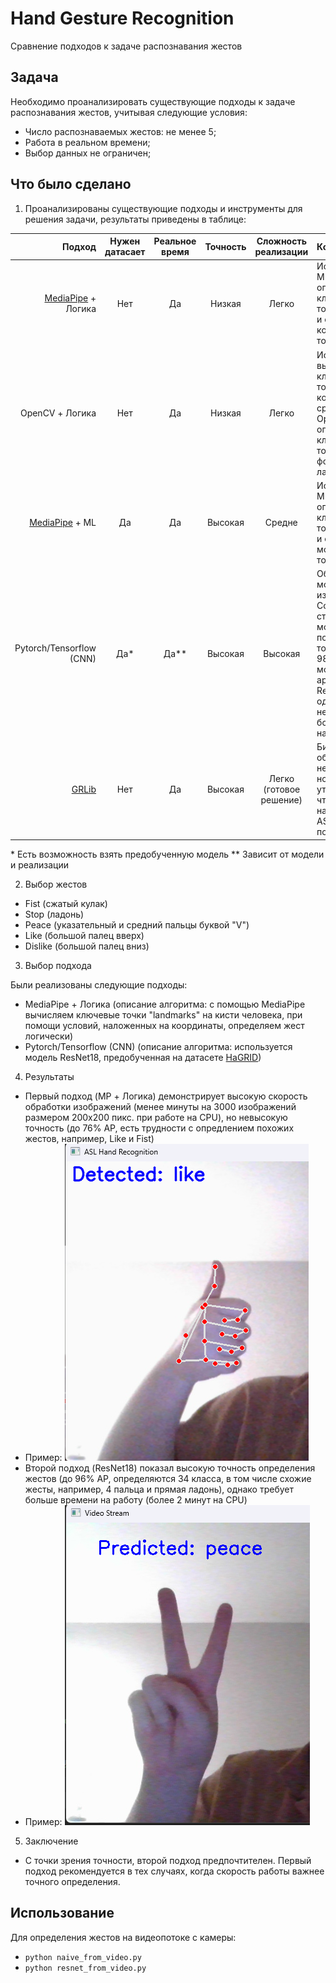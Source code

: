 # Hand Gesture Recognition
 Сравнение подходов к задаче распознавания жестов

## Задача
Необходимо проанализировать существующие подходы к задаче распознавания жестов, учитывая следующие условия:
- Число распознаваемых жестов: не менее 5;
- Работа в реальном времени;
- Выбор данных не ограничен;

## Что было сделано

1. Проанализированы существующие подходы и инструменты для решения задачи, результаты приведены в таблице:

| Подход | Нужен датасает | Реальное время | Точность | Сложность реализации | Комментарий |
|------: | :--------------: | :--------------: | :--------------: | :--------------: | :------- |
| [MediaPipe](https://github.com/google-ai-edge/mediapipe/blob/master/mediapipe/python/solutions/hands.py) + Логика | Нет | Да | Низкая | Легко | Используем MP для определения ключевых точек на руках и оперируем координатами точек |
| OpenCV + Логика | Нет | Да | Низкая | Легко | Используем выделение ключевых точек и контуров средствами OpenCV, оперируем ключевыми точками и формой ладони |
| [MediaPipe](https://github.com/google-ai-edge/mediapipe/blob/master/mediapipe/python/solutions/hands.py) + ML | Да | Да | Высокая | Средне | Используем MP для определения ключевых точек на руках и обучаем модель по точкам |
| Pytorch/Tensorflow (CNN) | Да* | Да** | Высокая | Высокая | Обучаем модель на изображениях. Согласно статьям, можно получить точность до 98% AP у моделей архитектуры ResNet, однако необходим большой набор данных |
| [GRLib](https://github.com/mikhail-vlasenko/grlib) | Нет | Да | Высокая | Легко (готовое решение) | Библиотека не обновлялась несколько лет, но авторы утверждают, что точность на датасетах ASL и HaGRID порядка CNN |

\* Есть возможность взять предобученную модель
\** Зависит от модели и реализации

2. Выбор жестов

- Fist (сжатый кулак)
- Stop (ладонь)
- Peace (указательный и средний пальцы буквой "V")
- Like (большой палец вверх)
- Dislike (большой палец вниз)

3. Выбор подхода

Были реализованы следующие подходы:
- MediaPipe + Логика (описание алгоритма: с помощью MediaPipe вычисляем ключевые точки "landmarks" на кисти человека, при помощи условий, наложенных на координаты, определяем жест логически)
- Pytorch/Tensorflow (CNN) (описание алгоритма: используется модель ResNet18, предобученная на датасете [HaGRID](https://github.com/hukenovs/hagrid))

4. Результаты

- Первый подход (MP + Логика) демонстрирует высокую скорость обработки изображений (менее минуты на 3000 изображений размером 200x200 пикс. при работе на CPU), но невысокую точность (до 76% AP, есть трудности с опредлением похожих жестов, например, Like и Fist)
- Пример: ![alt text](results/naive/2.png) 
- Второй подход (ResNet18) показал высокую точность определения жестов (до 96% AP, определяются 34 класса, в том числе схожие жесты, например, 4 пальца и прямая ладонь), однако требует больше времени на работу (более 2 минут на CPU)
- Пример: ![alt text](results/resnet18/1.png)

5. Заключение
- С точки зрения точности, второй подход предпочтителен. Первый подход рекомендуется в тех случаях, когда скорость работы важнее точного определения.

## Использование

Для определения жестов на видеопотоке с камеры:
- ``` python naive_from_video.py ```
- ``` python resnet_from_video.py ```
